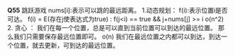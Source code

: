 **Q55**      跳跃游戏 nums[i]:表示可以跳的最远距离。
                1.动态规划： f(i):表示位置i是否可达。 f(i) = E(存在j使表达式为true) : f(j<i) == true && j+nums[j] >= i  o(n^2)
                2. 贪心 ： 我们在每一个位置，总是可以直到当前位置可以到达的最远位置。 那么我们只需要保存最远位置即可。  o(n)
                            我们在最远位置之内都可以到达，到达一个位置，就去更新，可到达的最远位置。
        
